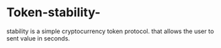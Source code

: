 # Token-stability-
stability is a simple cryptocurrency token protocol. that allows the user to sent value in seconds.
